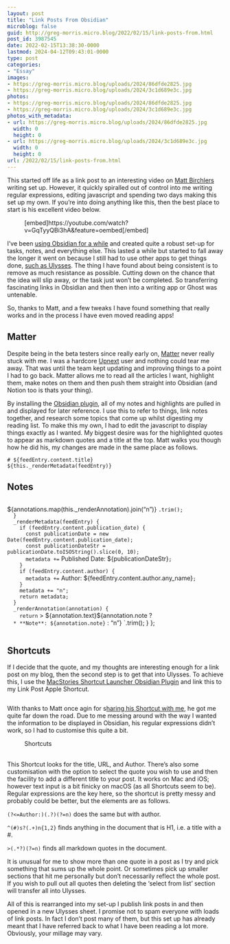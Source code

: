 ```yaml
---
layout: post
title: "Link Posts From Obsidian"
microblog: false
guid: http://greg-morris.micro.blog/2022/02/15/link-posts-from.html
post_id: 3987545
date: 2022-02-15T13:38:30-0000
lastmod: 2024-04-12T09:43:01-0000
type: post
categories:
- "Essay"
images:
- https://greg-morris.micro.blog/uploads/2024/86dfde2825.jpg
- https://greg-morris.micro.blog/uploads/2024/3c1d689e3c.jpg
photos:
- https://greg-morris.micro.blog/uploads/2024/86dfde2825.jpg
- https://greg-morris.micro.blog/uploads/2024/3c1d689e3c.jpg
photos_with_metadata:
- url: https://greg-morris.micro.blog/uploads/2024/86dfde2825.jpg
  width: 0
  height: 0
- url: https://greg-morris.micro.blog/uploads/2024/3c1d689e3c.jpg
  width: 0
  height: 0
url: /2022/02/15/link-posts-from.html
---
```

<p>This started off life as a link post to an interesting video on <a href="https://birchtree.me">Matt Birchlers</a> writing set up. However, it quickly spiralled out of control into me writing regular expressions, editing javascript and spending two days making this set up my own. If you’re into doing anything like this, then the best place to start is his excellent video below.</p>
<figure class="kg-card kg-embed-card">[embed]https://youtube.com/watch?v=GqTyyQBi3hA&amp;feature=oembed[/embed]</figure>
<p>I’ve been <a href="https://gregmorris.co.uk/blog/my-obsidian-set/">using Obsidian for a while</a> and created quite a robust set-up for tasks, notes, and everything else. This lasted a while but started to fall away the longer it went on because I still had to use other apps to get things done, <a href="https://gregmorris.co.uk/blog/looking-for-my/">such as Ulysses</a>. The thing I have found about being consistent is to remove as much resistance as possible. Cutting down on the chance that the idea will slip away, or the task just won’t be completed. So transferring fascinating links in Obsidian and then then into a writing app or Ghost was untenable.</p>
<p>So, thanks to Matt, and a few tweaks I have found something that really works and in the process I have even moved reading apps!</p>
<h2 id="matter">Matter</h2>
<p>Despite being in the beta testers since really early on, <a href="https://hq.getmatter.app">Matter</a> never really stuck with me. I was a hardcore <a href="https://www.getupnext.com">Upnext</a> user and nothing could tear me away. That was until the team kept updating and improving things to a point I had to go back. Matter allows me to read all the articles I want, highlight them, make notes on them and then push them straight into Obsidian (and Notion too is thats your thing).</p>
<p>By installing the <a href="https://github.com/getmatterapp/obsidian-matter">Obsidian plugin</a>, all of my notes and highlights are pulled in and displayed for later reference. I use this to refer to things, link notes together, and research some topics that come up whilst digesting my reading list. To make this my own, I had to edit the javascript to display things exactly as I wanted. My biggest desire was for the highlighted quotes to appear as markdown quotes and a title at the top. Matt walks you though how he did his, my changes are made in the same place as follows.</p>
<pre><code class="language-css"># ${feedEntry.content.title}
${this._renderMetadata(feedEntry)}</code></pre>
<h2 id="notes">Notes</h2>
<pre><code class="language-css"></code></pre>
<p>${annotations.map(this._renderAnnotation).join(“n”)}
<code>.trim();
  }
  _renderMetadata(feedEntry) {
    if (feedEntry.content.publication_date) {
      const publicationDate = new Date(feedEntry.content.publication_date);
      const publicationDateStr = publicationDate.toISOString().slice(0, 10);
      metadata +=</code> Published Date: ${publicationDateStr}<code>;
    }
    if (feedEntry.content.author) {
      metadata +=</code> Author: ${feedEntry.content.author.any_name}<code>;
    }
    metadata += "n";
    return metadata;
  }
  _renderAnnotation(annotation) {
    return</code> &gt; ${annotation.text}${annotation.note ? <code>
  * **Note**: ${annotation.note}</code> : “n”} `.trim(); } };</p>
<pre><code class="language-css"></code></pre>
<h2 id="shortcuts">Shortcuts</h2>
<p>If I decide that the quote, and my thoughts are interesting enough for a link post on my blog, then the second step is to get that into Ulysses. To achieve this, I use the <a href="https://www.macstories.net/stories/obsidian-shortcut-launcher/">MacStories Shortcut Launcher Obsidian Plugin</a> and link this to my Link Post Apple Shortcut.</p>
<figure class="kg-card kg-image-card kg-width-wide"><img class="kg-image" src="https://greg-morris.micro.blog/uploads/2024/86dfde2825.jpg" alt="" /></figure>
<p>With thanks to Matt once agin for s<a href="https://twitter.com/mattbirchler/status/1493282183628402695?s=20&amp;t=ghaffL4AEjFm_JVu0DvTiw">haring his Shortcut with me</a>, he got me quite far down the road. Due to me messing around with the way I wanted the information to be displayed in Obsidian, his regular expressions didn’t work, so I had to customise this quite a bit.</p>
<figure class="kg-card kg-bookmark-card">
<div class="kg-bookmark-content">
<div class="kg-bookmark-title">Shortcuts</div>
<div class="kg-bookmark-description"> </div>
<div class="kg-bookmark-metadata"><img class="kg-bookmark-icon" src="https://greg-morris.micro.blog/uploads/2024/3c1d689e3c.jpg" alt="" /></div>
</div>
</figure>
<p>This Shortcut looks for the title, URL, and Author. There’s also some customisation with the option to select the quote you wish to use and then the facility to add a different title to your post. It works on Mac and iOS; however text input is a bit finicky on macOS (as all Shortcuts seem to be). Regular expressions are the key here, so the shortcut is pretty messy and probably could be better, but the elements are as follows.</p>
<p><code>(?&lt;=Author:)(.?)(?=n)</code> does the same but with author.</p>
<p><code>^(#)s?(.+)n{1,2}</code> finds anything in the document that is H1, i.e. a title with a #.</p>
<p><code>&gt;(.*?)(?=n)</code> finds all markdown quotes in the document.</p>
<p>It is unusual for me to show more than one quote in a post as I try and pick something that sums up the whole point. Or sometimes pick up smaller sections that hit me personally but don’t necessarily reflect the whole post. If you wish to pull out all quotes then deleting the ‘select from list’ section will transfer all into Ulysses.</p>
<p>All of this is rearranged into my set-up I publish link posts in and then opened in a new Ulysses sheet. I promise not to spam everyone with loads of link posts. In fact I don’t post many of them, but this set up has already meant that I have referred back to what I have been reading a lot more. Obviously, your millage may vary.</p>
